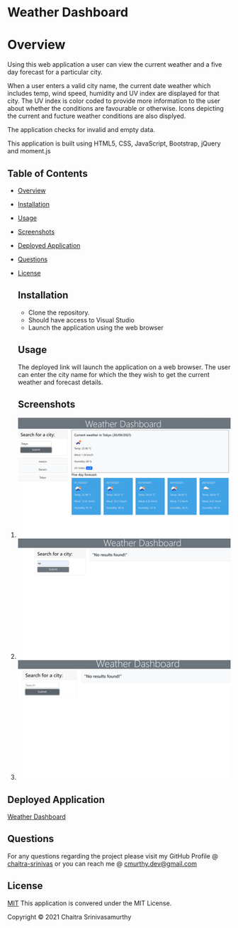 # Weather Dashboard
# Overview

Using this web application a user can view the current weather and a five day forecast for a particular city.

When a user enters a valid city name, the current date weather which includes temp, wind speed, humidity and UV index are displayed for that city. The UV index is color coded to provide more information to the user about whether the conditions are favourable or otherwise.
Icons depicting the current and fucture weather conditions are also displyed.

The application checks for invalid and empty data.

This application is built using HTML5, CSS, JavaScript, Bootstrap, jQuery and moment.js 


## Table of Contents

- [Overview](#overview)
- [Installation](#installation)
- [Usage](#usage)
- [Screenshots](#screenshots)
- [Deployed Application](#deployed-application)
- [Questions](#questions)
- [License](#license)

  ## Installation

  - Clone  the repository.
  - Should have access to Visual Studio
  - Launch the application using the web browser
  

  ## Usage

  The deployed link will launch the application on a web browser. The user can enter the city name for which the they wish to get the current weather and forecast details.

  ## Screenshots
1. ![Main Page](./assets/images/WithStoredResults.png)
2. ![Invalid Input](./assets/images/InvalidInput.png)
3. ![No Input](./assets/images/NoInput.png)

 
 ## Deployed Application
 [Weather Dashboard](https://chaitra-srinivas.github.io/Weather-Dashboard/)

  ## Questions

  For any questions regarding the project please visit my
  GitHub Profile @
  [chaitra-srinivas](https://github.com/dfdfgfd)
  or you can reach me @ cmurthy.dev@gmail.com

  ## License

  [MIT](https://opensource.org/licenses/MIT)
  This application is convered under the MIT License.

  Copyright © 2021 Chaitra Srinivasamurthy





